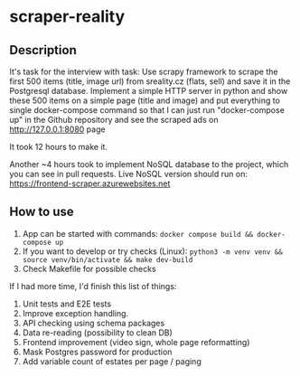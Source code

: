 # scraper-reality
## Description
It's task for the interview with task:
Use scrapy framework to scrape the first 500 items (title, image url) from sreality.cz (flats, sell) and save it in the Postgresql database. Implement a simple HTTP server in python and show these 500 items on a simple page (title and image) and put everything to single docker-compose command so that I can just run "docker-compose up" in the Github repository and see the scraped ads on http://127.0.0.1:8080 page

It took 12 hours to make it.

Another ~4 hours took to implement NoSQL database to the project, which you can see in pull requests. Live NoSQL version should run on:
https://frontend-scraper.azurewebsites.net

## How to use
1. App can be started with commands:
`docker compose build && docker-compose up`
2. If you want to develop or try checks (Linux):
`python3 -m venv venv && source venv/bin/activate && make dev-build`
3. Check Makefile for possible checks

If I had more time, I'd finish this list of things:
1. Unit tests and E2E tests
2. Improve exception handling.
3. API checking using schema packages
4. Data re-reading (possibility to clean DB)
5. Frontend improvement (video sign, whole page reformatting)
6. Mask Postgres password for production
7. Add variable count of estates per page / paging
